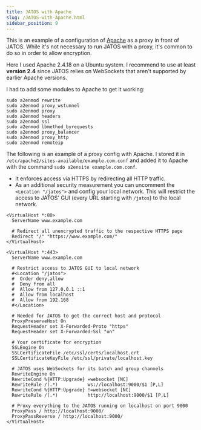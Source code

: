 ```yaml
---
title: JATOS with Apache
slug: /JATOS-with-Apache.html
sidebar_position: 9
---
```


This is an example of a configuration of [Apache](https://httpd.apache.org/) as a proxy in front of JATOS. While it's not necessary to run JATOS with a proxy, it's common to do so in order to allow encryption.

Here I used Apache 2.4.18 on a Ubuntu system. I recommend to use at least **version 2.4** since JATOS relies on WebSockets that aren't supported by earlier Apache versions. 

I had to add some modules to Apache to get it working:

~~~ shell
sudo a2enmod rewrite
sudo a2enmod proxy_wstunnel
sudo a2enmod proxy
sudo a2enmod headers
sudo a2enmod ssl
sudo a2enmod lbmethod_byrequests
sudo a2enmod proxy_balancer
sudo a2enmod proxy_http
sudo a2enmod remoteip
~~~

The following is an example of a proxy config with Apache. I stored it in `/etc/apache2/sites-available/example.com.conf` and added it to Apache with the command `sudo a2ensite example.com.conf`.

* It enforces access via HTTPS by redirecting all HTTP traffic.
* As an additional security measurement you can uncomment the `<Location "/jatos">` and config your local network. This will restrict the access to JATOS' GUI (every URL starting with `/jatos`) to the local network.

~~~ shell
<VirtualHost *:80>
  ServerName www.example.com
  
  # Redirect all unencrypted traffic to the respective HTTPS page
  Redirect "/" "https://www.example.com/"
</VirtualHost>

<VirtualHost *:443>
  ServerName www.example.com

  # Restrict access to JATOS GUI to local network
  #<Location "/jatos">
  #  Order deny,allow
  #  Deny from all
  #  Allow from 127.0.0.1 ::1
  #  Allow from localhost
  #  Allow from 192.168
  #</Location>

  # Needed for JATOS to get the correct host and protocol
  ProxyPreserveHost On
  RequestHeader set X-Forwarded-Proto "https"
  RequestHeader set X-Forwarded-Ssl "on"
  
  # Your certificate for encryption
  SSLEngine On
  SSLCertificateFile /etc/ssl/certs/localhost.crt
  SSLCertificateKeyFile /etc/ssl/private/localhost.key

  # JATOS uses WebSockets for its batch and group channels
  RewriteEngine On
  RewriteCond %{HTTP:Upgrade} =websocket [NC]
  RewriteRule /(.*)           ws://localhost:9000/$1 [P,L]
  RewriteCond %{HTTP:Upgrade} !=websocket [NC]
  RewriteRule /(.*)           http://localhost:9000/$1 [P,L]

  # Proxy everything to the JATOS running on localhost on port 9000
  ProxyPass / http://localhost:9000/
  ProxyPassReverse / http://localhost:9000/
</VirtualHost>
~~~
